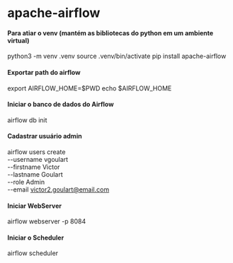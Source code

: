 # apache-airflow

#### Para atiar o venv (mantém as bibliotecas do python em um ambiente virtual)
python3 -m venv .venv
source .venv/bin/activate
pip install apache-airflow

#### Exportar path do airflow
export AIRFLOW_HOME=$PWD
echo $AIRFLOW_HOME

#### Iniciar o banco de dados do Airflow
airflow db init

#### Cadastrar usuário admin
airflow users create \
    --username vgoulart \
    --firstname Victor \
    --lastname Goulart \
    --role Admin \
    --email victor2.goulart@email.com

#### Iniciar WebServer
airflow webserver -p 8084

#### Iniciar o Scheduler
airflow scheduler

